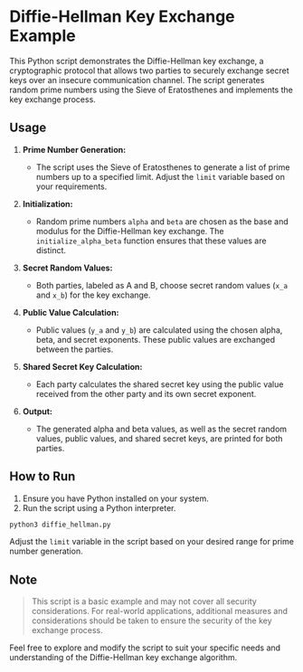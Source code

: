 # Diffie-Hellman Key Exchange Example

This Python script demonstrates the Diffie-Hellman key exchange, a cryptographic protocol that allows two parties to securely exchange secret keys over an insecure communication channel. The script generates random prime numbers using the Sieve of Eratosthenes and implements the key exchange process.

## Usage

1. **Prime Number Generation:**
   - The script uses the Sieve of Eratosthenes to generate a list of prime numbers up to a specified limit. Adjust the `limit` variable based on your requirements.

2. **Initialization:**
   - Random prime numbers `alpha` and `beta` are chosen as the base and modulus for the Diffie-Hellman key exchange. The `initialize_alpha_beta` function ensures that these values are distinct.

3. **Secret Random Values:**
   - Both parties, labeled as A and B, choose secret random values (`x_a` and `x_b`) for the key exchange.

4. **Public Value Calculation:**
   - Public values (`y_a` and `y_b`) are calculated using the chosen alpha, beta, and secret exponents. These public values are exchanged between the parties.

5. **Shared Secret Key Calculation:**
   - Each party calculates the shared secret key using the public value received from the other party and its own secret exponent.

6. **Output:**
   - The generated alpha and beta values, as well as the secret random values, public values, and shared secret keys, are printed for both parties.

## How to Run

1. Ensure you have Python installed on your system.
2. Run the script using a Python interpreter.

```bash
python3 diffie_hellman.py
```

Adjust the `limit` variable in the script based on your desired range for prime number generation.

## Note

> This script is a basic example and may not cover all security considerations. For real-world applications, additional measures and considerations should be taken to ensure the security of the key exchange process.

Feel free to explore and modify the script to suit your specific needs and understanding of the Diffie-Hellman key exchange algorithm.